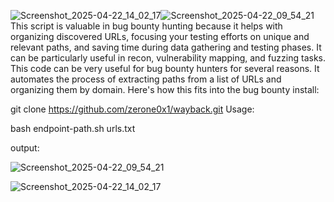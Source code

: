 ![Screenshot_2025-04-22_14_02_17](https://github.com/user-attachments/assets/9f573fab-27b0-492c-ae34-4ae19b8e1c16)![Screenshot_2025-04-22_09_54_21](https://github.com/user-attachments/assets/106ce790-5f5b-43db-b579-cdbc26d1e371)This script is valuable in bug bounty hunting because it helps with organizing discovered URLs, focusing your testing efforts on unique and relevant paths, and saving time during data gathering and testing phases. It can be particularly useful in recon, vulnerability mapping, and fuzzing tasks.
This code can be very useful for bug bounty hunters for several reasons. It automates the process of extracting paths from a list of URLs  and organizing them by domain. Here's how this fits into the bug bounty
install:

git clone https://github.com/zerone0x1/wayback.git
Usage:

bash endpoint-path.sh urls.txt

output:

![Screenshot_2025-04-22_09_54_21](https://github.com/user-attachments/assets/31276ec4-7e3b-4201-8909-5c41a68f3858)

![Screenshot_2025-04-22_14_02_17](https://github.com/user-attachments/assets/15a02106-64fd-4918-a64b-bc4dbfbe9265)
